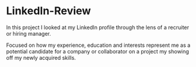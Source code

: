 # LinkedIn-Review

In this project I looked at my LinkedIn profile through the lens of a recruiter or hiring manager.

Focused on how my experience, education and interests represent me as a potential candidate for
a company or collaborator on a project my showing off my newly acquired skills.
